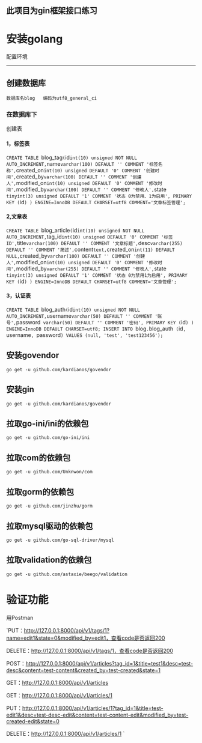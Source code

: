 ## 此项目为gin框架接口练习

# 安装golang

配置环境

----------------

## 创建数据库

`数据库名blog   编码为utf8_general_ci`

### 在数据库下

创建表

#### 1，标签表

`CREATE TABLE `blog_tag` (
   `id` int(10) unsigned NOT NULL AUTO_INCREMENT,
   `name` varchar(100) DEFAULT '' COMMENT '标签名称',
   `created_on` int(10) unsigned DEFAULT '0' COMMENT '创建时间',
   `created_by` varchar(100) DEFAULT '' COMMENT '创建人',
   `modified_on` int(10) unsigned DEFAULT '0' COMMENT '修改时间',
   `modified_by` varchar(100) DEFAULT '' COMMENT '修改人',
   `state` tinyint(3) unsigned DEFAULT '1' COMMENT '状态 0为禁用、1为启用',
   PRIMARY KEY (`id`)
 ) ENGINE=InnoDB DEFAULT CHARSET=utf8 COMMENT='文章标签管理';`
 
 #### 2,文章表
 
`CREATE TABLE `blog_article` (
   `id` int(10) unsigned NOT NULL AUTO_INCREMENT,
   `tag_id` int(10) unsigned DEFAULT '0' COMMENT '标签ID',
   `title` varchar(100) DEFAULT '' COMMENT '文章标题',
   `desc` varchar(255) DEFAULT '' COMMENT '简述',
   `content` text,
   `created_on` int(11) DEFAULT NULL,
   `created_by` varchar(100) DEFAULT '' COMMENT '创建人',
   `modified_on` int(10) unsigned DEFAULT '0' COMMENT '修改时间',
   `modified_by` varchar(255) DEFAULT '' COMMENT '修改人',
   `state` tinyint(3) unsigned DEFAULT '1' COMMENT '状态 0为禁用1为启用',
   PRIMARY KEY (`id`)
 ) ENGINE=InnoDB DEFAULT CHARSET=utf8 COMMENT='文章管理';`
 
 #### 3，认证表
 
 `CREATE TABLE `blog_auth` (
    `id` int(10) unsigned NOT NULL AUTO_INCREMENT,
    `username` varchar(50) DEFAULT '' COMMENT '账号',
    `password` varchar(50) DEFAULT '' COMMENT '密码',
    PRIMARY KEY (`id`)
  ) ENGINE=InnoDB DEFAULT CHARSET=utf8;
  INSERT INTO `blog`.`blog_auth` (`id`, `username`, `password`) VALUES (null, 'test', 'test123456');`
  

## 安装govendor

`go get -u github.com/kardianos/govendor`

## 安装gin

`go get -u github.com/kardianos/govendor`

## 拉取go-ini/ini的依赖包

`go get -u github.com/go-ini/ini`

## 拉取com的依赖包

`go get -u github.com/Unknwon/com`

## 拉取gorm的依赖包

`go get -u github.com/jinzhu/gorm`

## 拉取mysql驱动的依赖包

`go get -u github.com/go-sql-driver/mysql`

## 拉取validation的依赖包

`go get -u github.com/astaxie/beego/validation`



# 验证功能
用Postman

`PUT：http://127.0.0.1:8000/api/v1/tags/1?name=edit1&state=0&modified_by=edit1，查看code是否返回200

DELETE：http://127.0.0.1:8000/api/v1/tags/1，查看code是否返回200

POST：http://127.0.0.1:8000/api/v1/articles?tag_id=1&title=test1&desc=test-desc&content=test-content&created_by=test-created&state=1

GET：http://127.0.0.1:8000/api/v1/articles

GET：http://127.0.0.1:8000/api/v1/articles/1

PUT：http://127.0.0.1:8000/api/v1/articles/1?tag_id=1&title=test-edit1&desc=test-desc-edit&content=test-content-edit&modified_by=test-created-edit&state=0

DELETE：http://127.0.0.1:8000/api/v1/articles/1
`
